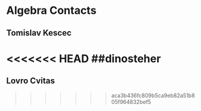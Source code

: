 # Algebra Contacts
## Tomislav Kescec
<<<<<<< HEAD
##dinosteher
=======
## Lovro Cvitas
>>>>>>> aca3b436fc809b5ca9eb82a51b805f964832bef5
